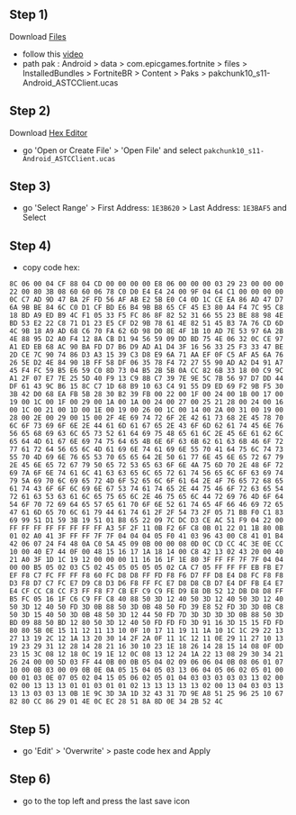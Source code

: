 ## Step 1)
Download [Files](https://play.google.com/store/apps/details?id=com.marc.files) 
- follow this [video](https://youtu.be/8N6MFhZ8XlY?si=ULY7uNq79dFiOSix)
- path pak : Android > data > com.epicgames.fortnite > files > InstalledBundles > FortniteBR > Content > Paks > pakchunk10_s11-Android_ASTCClient.ucas

## Step 2)
Download [Hex Editor](https://play.google.com/store/apps/details?id=tk.yunus.hexeditor&pcampaignid=web_share)
- go 'Open or Create File' > 'Open File' and select ```pakchunk10_s11-Android_ASTCClient.ucas```

## Step 3)
- go 'Select Range' > First Address: ```1E3B620``` > Last Address: ```1E3BAF5``` and Select

## Step 4)
- copy code hex: 

```
8C 06 00 04 CF 88 04 CD 00 00 00 00 E8 06 00 00 00 03 29 23 00 00 00 22 00 80 3B 08 60 60 06 78 C0 D0 E4 E4 24 00 9F 04 64 C1 00 00 00 00 0C C7 AD 9D 47 BA 2F FD 56 AF AB E2 5B E0 C4 0D 1C CE EA 86 AD 47 D7 6A 9B BE 84 6C C0 D1 CF BD E6 B4 9B B8 65 CF 45 E3 80 A4 F4 7C 95 C8 18 BD A9 ED B9 4C F1 05 33 F5 FC 86 8F 82 52 31 66 55 23 BE 88 98 4E BD 53 E2 22 C8 71 D1 23 E5 CF D2 9B 78 61 4E 82 51 45 B3 7A 76 CD 6D 4C 9B 18 A9 AD 68 C6 70 FA 62 6D 98 D0 8E 4F 1B 10 AD 7E 53 97 6A 2B 4E 88 95 D2 A0 F4 12 8A CB D1 94 56 59 09 DD BD 75 4E 06 32 0C CE 97 A1 ED EB 68 AC 90 BA FD D7 B6 D9 AD A1 D4 3F 16 56 33 25 F3 33 47 BE 2D CE 7C 90 74 86 D3 A3 15 39 C3 D8 E9 6A 71 AA EF 0F C5 AF A5 6A 76 26 5E D2 4E 84 90 1B FF 58 DF 06 35 78 F4 72 27 55 90 AD A2 D4 91 A7 45 F4 FC 59 B5 E6 59 C0 8D 73 04 B5 2B 5B 0A CC 82 6B 33 18 00 C9 9C A1 2F 07 E7 7E 25 5D 40 F9 13 C9 8B C7 39 7E 9E 5C 7B 56 97 D7 DD 44 DF 61 43 9C B6 15 8C C7 1D 68 B9 10 63 C4 91 55 D9 ED 69 F2 9B F5 30 3B 42 D0 68 EA FB 5B 28 30 B2 39 FB 00 22 00 1F 00 24 00 1B 00 17 00 19 00 1C 00 1F 00 29 00 1A 00 1A 00 24 00 27 00 25 21 28 00 24 00 16 00 1C 00 21 00 1D 00 1E 00 19 00 26 00 1C 00 14 00 2A 00 31 00 19 00 28 00 2E 00 29 00 15 00 2F 4E 69 74 72 6F 2E 42 61 73 68 2E 45 78 70 6C 6F 73 69 6F 6E 2E 44 61 6D 61 67 65 2E 43 6F 6D 62 61 74 45 6E 76 56 65 68 69 63 6C 65 73 52 61 64 69 75 48 65 61 6C 2E 45 6E 61 62 6C 65 64 4D 61 67 6E 69 74 75 64 65 4B 6E 6F 63 6B 62 61 63 6B 46 6F 72 77 61 72 64 56 65 6C 4D 61 69 6E 74 61 69 6E 55 70 41 64 75 6C 74 73 55 70 4D 69 6E 76 65 53 70 65 65 64 2E 50 61 77 6E 45 6E 65 72 67 79 2E 45 6E 65 72 67 79 50 65 72 53 65 63 6F 6E 4A 75 6D 70 2E 48 6F 72 69 7A 6F 6E 74 61 6C 41 63 63 65 6C 65 72 61 74 56 65 6C 6F 63 69 74 79 5A 69 70 6C 69 65 72 4D 6F 52 65 6C 6F 61 64 2E 4F 76 65 72 68 65 61 74 43 6F 6F 6C 69 6E 67 53 74 61 74 65 2E 44 75 46 6F 72 63 65 54 72 61 63 53 63 61 6C 65 75 65 6C 2E 46 75 65 6C 44 72 69 76 4D 6F 64 54 6F 70 72 69 64 65 57 65 61 70 6F 6E 52 61 74 65 4F 66 46 69 72 65 47 61 6D 65 70 6C 61 79 44 61 74 61 2F 2F 54 73 2F 05 71 BB F0 C1 83 69 99 51 D1 59 3B 19 51 01 B8 65 22 09 7C DC D3 CE AC 51 F9 04 22 00 FF FF FF FF FF FF FF FF A3 5F 2F 11 0B F2 6F C8 0B 01 22 01 1B 80 0B 01 02 A0 41 3F FF FF 7F 7F 04 04 04 05 F0 41 03 96 43 00 C8 41 01 B4 42 06 07 24 F4 48 0A C0 5A 45 09 0B 00 00 08 0D 0C CD CC 4C 3E 0E CC 10 00 40 E7 44 0F 00 48 15 16 17 1A 18 14 00 C8 42 13 02 43 20 00 40 21 A0 3F 1D 1C 19 12 00 00 00 11 16 16 1F 1E 80 3F FF FF 7F 7F 04 04 00 00 B5 05 02 03 C5 02 45 05 05 05 05 02 CA C7 05 FF FF FF EB FB E7 EF F8 C7 FC FF FF F8 60 FC D8 D8 FF FD F8 F6 D7 FF D8 E4 D8 FC F8 F8 D3 F8 D7 C7 FC E7 D9 C8 D3 D6 F8 FF FC E7 D8 D8 CB D7 E4 DF FB E4 E7 E4 CF CC C8 CC F3 FF F8 F7 CB EF C9 C9 FE D9 E8 DB 52 12 DB D8 D8 FF B5 FC 05 16 1F C6 C9 FF C8 40 88 50 3D 12 40 50 3D 12 40 50 3D 12 40 50 3D 12 40 50 FD 3D 0B 88 50 3D 0B 48 50 FD 39 E8 52 FD 3D 3D 0B C8 50 3D 15 40 50 3D 0B 48 50 3D 12 44 50 FD 7D 3D 3D 3D 3D 0B 88 50 3D BD 09 88 50 BD 12 80 50 3D 12 40 50 FD FD FD 3D 91 16 3D 15 15 FD FD 80 80 5B 0E 15 11 12 11 13 10 0F 10 17 11 19 11 1A 10 1C 1C 29 22 13 27 13 19 2C 12 1A 13 20 30 14 2F 2A 0F 11 1C 12 11 0E 29 11 27 10 13 19 23 29 31 12 28 14 28 21 16 30 10 23 1E 18 26 14 28 15 14 08 0F 0D 23 15 3C 08 12 18 0C 19 1E 12 0C 08 13 12 24 1A 22 13 08 29 30 34 21 26 24 00 00 5D 03 FF 44 0B 00 0B 05 04 02 09 06 06 04 0B 08 06 01 07 10 00 0B 03 00 09 0B 0E 0A 05 15 04 05 03 13 06 04 05 06 02 05 01 00 00 01 03 0E 07 05 02 04 15 05 06 02 05 01 04 03 03 03 03 03 13 02 00 02 00 13 13 13 01 01 03 01 01 02 13 13 13 13 13 02 00 13 04 03 03 13 13 13 03 03 13 0B 1E 9C 3D 3A 1D 32 43 31 7D 9E A8 51 25 96 25 10 67 82 80 CC 86 29 01 4E 0C EC 28 51 8A 8D 0E 34 2B 52 4C
```

## Step 5)
- go 'Edit' > 'Overwrite' > paste code hex and Apply

## Step 6)
- go to the top left and press the last save icon
